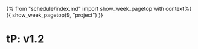{% from "schedule/index.md" import show_week_pagetop with context%}
{{ show_week_pagetop(9, "project") }}

# tP: v1.2

<include src="../../admin/project-w09-v12.md#main" />